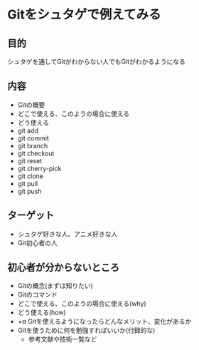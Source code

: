 # Gitをシュタゲで例えてみる

## 目的

シュタゲを通してGitがわからない人でもGitがわかるようになる

## 内容

- Gitの概要
- どこで使える、このようの場合に使える
- どう使える
- git add
- git commit
- git branch
- git checkout
- git reset
- git cherry-pick
- git clone
- git pull
- git push

## ターゲット

- シュタゲ好きな人、アニメ好きな人
- Git初心者の人

## 初心者が分からないところ

- Gitの概念(まずは知りたい)
- Gitのコマンド
- どこで使える、このようの場合に使える(why)
- どう使える(how)
- +α Gitを使えるようになったらどんなメリット、変化があるか
- Gitを使うために何を勉強すればいいか(付録的な)
  - 参考文献や技術一覧など
